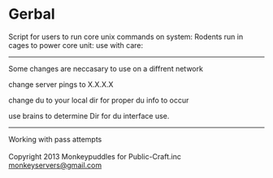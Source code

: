 Gerbal 
======

Script for users to run core unix commands on system:
Rodents run in cages to power core unit:
use with care:

-------------------------------------------------------
Some changes are neccasary to use on a diffrent network
<br />

change server pings to X.X.X.X

change du to your local dir for proper du info to occur

use brains to determine Dir for du interface use.

------------------------------------------------------
Working with pass attempts
<br />
<br />
Copyright 2013 Monkeypuddles for Public-Craft.inc <br />
monkeyservers@gmail.com
